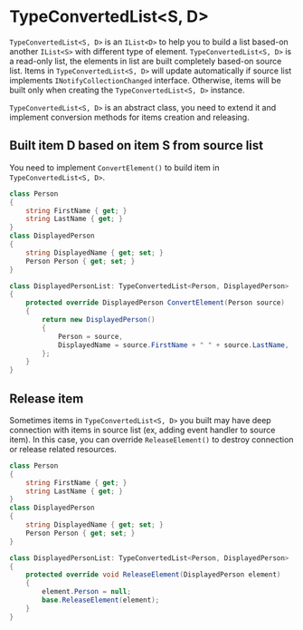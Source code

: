 ﻿# TypeConvertedList&lt;S, D&gt;
```TypeConvertedList<S, D>``` is an ```IList<D>``` to help you to build a list based-on another ```IList<S>``` with different type of element.
```TypeConvertedList<S, D>``` is a read-only list, the elements in list are built completely based-on source list.
Items in ```TypeConvertedList<S, D>``` will update automatically if source list implements ```INotifyCollectionChanged``` interface.
Otherwise, items will be built only when creating the ```TypeConvertedList<S, D>``` instance.

```TypeConvertedList<S, D>``` is an abstract class, you need to extend it and implement conversion methods for items creation and releasing.

## Built item D based on item S from source list
You need to implement ```ConvertElement()``` to build item in ```TypeConvertedList<S, D>```.

```c#
class Person 
{
    string FirstName { get; }
    string LastName { get; }
}
class DisplayedPerson 
{
    string DisplayedName { get; set; }
    Person Person { get; set; }
}

class DisplayedPersonList: TypeConvertedList<Person, DisplayedPerson>
{
    protected override DisplayedPerson ConvertElement(Person source)
    {
        return new DisplayedPerson()
        {
            Person = source,
            DisplayedName = source.FirstName + " " + source.LastName,
        };
    }
}
```

## Release item
Sometimes items in ```TypeConvertedList<S, D>``` you built may have deep connection with items in source list (ex, adding event handler to source item). In this case, you can override ```ReleaseElement()``` to destroy connection or release related resources.

```c#
class Person 
{
    string FirstName { get; }
    string LastName { get; }
}
class DisplayedPerson 
{
    string DisplayedName { get; set; }
    Person Person { get; set; }
}

class DisplayedPersonList: TypeConvertedList<Person, DisplayedPerson>
{
    protected override void ReleaseElement(DisplayedPerson element)
    {
        element.Person = null;
        base.ReleaseElement(element);
    }
}
```